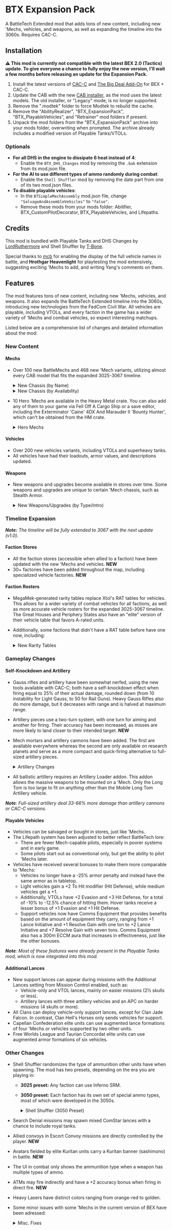 # BTX Expansion Pack

A BattleTech Extended mod that adds tons of new content, including new 'Mechs, vehicles, and weapons, as well as expanding the timeline into the 3060s. Requires CAC-C.

## Installation

**⚠ This mod is currently not compatible with the latest BEX 2.0 (Tactics) update. To give everyone a chance to fully enjoy the new version, I'll wait a few months before releasing an update for the Expansion Pack.**

1. Install the latest versions of [CAC-C](https://github.com/mcb5637/BTX_CAC_Compatibility/releases/latest) and [The Big Deal Add-On](https://discourse.modsinexile.com/t/the-big-deal-add-on-for-battletech-extended-3025-3061/631) for BEX + CAC-C.
2. Update the CAB with the new [CAB installer](https://discourse.modsinexile.com/t/community-assets-bundle-cab/115), as the mod uses the latest models. The old installer, or "Legacy" mode, is no longer supported.
5. Remove the ".modtek" folder to force Modtek to rebuild the cache.
6. Remove the "AbilityRealizer", "BTX_ExpansionPack", "BTX_PlayableVehicles", and "Retrainer" mod folders if present.
7. Unpack the mod folders from the "BTX_ExpansionPack" archive into your mods folder, overwriting when prompted. The archive already includes a modified version of Playable Tanks/VTOLs.

### Optionals
- **For all DHS in the engine to dissipate 6 heat instead of 4**:
  - Enable the `BTX_DHS_Changes` mod by removing the `.bak` extension from its mod.json file.
- **For the AI to use different types of ammo randomly during combat**:
  - Enable the `Shell Shuffler` mod by removing the date part from one of its two mod.json files.
- **To disable playable vehicles**:
  - In the `BTSimpleMechAssembly` mod.json file, change `"SalvageAndAssembleVehicles"` to `"false"`.
  - Remove these mods from your mods folder: Abilifier, BTX_CustomPilotDecorator, BTX_PlayableVehicles, and Lifepaths.

## Credits

This mod is bundled with Playable Tanks and DHS Changes by [LordRuthermore](https://github.com/lordruthermore) and Shell Shuffler by [T-Bone](https://github.com/ajkroeg).

Special thanks to [mcb](https://github.com/mcb5637) for enabling the display of the full vehicle names in battle, and **Hrothgar Heavenlight** for playtesting the mod extensively, suggesting exciting 'Mechs to add, and writing Yang's comments on them.

## Features

The mod features tons of new content, including new 'Mechs, vehicles, and weapons. It also expands the BattleTech Extended timeline into the 3060s, introducing new technologies from the FedCom Civil War. All vehicles are playable, including VTOLs, and every faction in the game has a wider variety of 'Mechs and combat vehicles, so expect interesting matchups.

Listed below are a comprehensive list of changes and detailed information about the mod:

### New Content

#### Mechs
- Over 100 new BattleMechs and 468 new 'Mech variants, utilizing almost every CAB model that fits the expanded 3025-3067 timeline.

	<details>
	  <summary>New Chassis (by Name)</summary>
	
	| Name                              | Class            | Mass     | Intro        | Faction Availability                                                                |
	| :-------------------------------- | :--------------: | :------: | :----------: | :---------------------------------------------------------------------------------- |
	| Akuma                             | Assault          | 90       | 3058         | Draconis Combine                                                                    |
	| Albatross                         | Assault          | 95       | 3053         | Free Worlds League, Word of Blake                                                   |
	| Anubis                            | Light            | 30       | 3063         | Capellan Confederation, Magistracy of Canopus, Taurian Concordat                    |
	| Arctic Fox                        | Light            | 30       | 3059         | Arc-Royal DC, Clan Wolf-In-exile                                                    |
	| Arctic Wolf                       | Medium           | 40       | 3059         | Clan Wolf-In-Exile                                                                  |
	| Argus                             | Heavy            | 60       | 3062         | Federated Suns                                                                      |
	| Assassin II                       | Medium           | 45       | 3060         | Federated Suns                                                                      |
	| Barghest                          | Heavy            | 70       | 3058         | Lyran Commonwealth                                                                  |
	| Battle Cobra                      | Medium           | 40       | 2873<br>3063 | Clan Snow Raven, Clan Steel Viper / Clans (3067+)<br>ComStar                        |
	| Battle Hawk                       | Light            | 30       | 3053         | Federated Suns, Lyran Commonwealth                                                  |
	| Bellerophon                       | Heavy            | 60       | 2442         | Free Worlds League                                                                  |
	| Bishamon                          | Medium           | 45       | 3060         | Draconis Combine, Free Worlds League                                                |
	| Black Heart                       | Heavy            | 70       | 3069         | Word of Blake (3060+)                                                               |
	| Black Watch                       | Assault          | 85       | 3061         | Successor States                                                                    |
	| Blitzkrieg                        | Medium           | 50       | 3061         | Lyran Commonwealth, Free Worlds League                                              |
	| Bombard                           | Medium           | 50       | 3054         | Lyran Commonwealth                                                                  |
	| Bowman                            | Heavy            | 70       | 2923         | Clan Diamond Shark, Clan Hell's Horses                                              |
	| Brigand                           | Light            | 25       | 3065         | Pirates                                                                             |
	| Buccaneer                         | Medium           | 55       | 3055         | Free Worlds League, Word of Blake                                                   |
	| Canis                             | Assault          | 80       | 3058         | Clan Jade Falcon (Harvest Trials)                                                   |
	| Champion LAM                      | Heavy            | 60       | 2699         | Word of Blake                                                                       |
	| Chimera                           | Medium           | 40       | 3063         | FedCom, Draconis Combine, Word of Blake                                             |
	| Cossack                           | Light            | 20       | 3060         | St. Ives Compact, ComStar                                                           |
	| Crosscut                          | Light            | 30       | 2650         | Pirates                                                                             |
	| Dervish IIC                       | Medium           | 55       | 3058         | Clans                                                                               |
	| Dig King /<br>Dig Lord            | Light<br>Heavy   | 35<br>65 | 2573<br>3057 | Pirates<br>FedCom                                                                   |
	| Dragoon                           | Heavy            | 70       | 2771         | ComStar                                                                             |
	| Fafnir                            | Assault          | 100      | 3063         | Lyran Commonwealth                                                                  |
	| Fire Falcon                       | Light            | 25       | 3052         | Clan Jade Falcon<br>Clan Hell's Horses, Clan Nova Cat (3062+)                       |
	| Fox                               | Medium           | 50       | 2824         | Clan Ghost Bear                                                                     |
	| Galahad (Glass Spider)            | Heavy            | 60       | 2834         | Clans                                                                               |
	| Ghost Crab [Japanese Crab]        | Heavy            | 75       | 3067         | Capellan Confederation (Non-Canon)                                                  |
	| Gladiator-B (Executioner-B)       | Assault          | 95       | 2873         | Clans                                                                               |
	| Grand Crusader                    | Assault          | 80       | 3053         | Word of Blake                                                                       |
	| Great Turtle                      | Assault          | 100      | 3067         | Lyran Commonwealth                                                                  |
	| Grizzly                           | Heavy            | 70       | 2947         | Clans                                                                               |
	| Gulon                             | Light            | 25       | 3000         | Outworlds Alliance                                                                  |
	| Gurkha                            | Light            | 35       | 3063         | Word of Blake                                                                       |
	| Hammer                            | Light            | 30       | 3053         | Free Worlds League, Word of Blake, Capellan Confederation                           |
	| Hellfire                          | Heavy            | 60       | 3058         | Clan Steel Viper                                                                    |
	| Hellhound II (Hellcat)            | Medium           | 50       | 3065         | Clan Jade Falcon                                                                    |
	| Hellspawn                         | Medium           | 45       | 3062         | Federated Suns                                                                      |
	| Hybrid Rifleman                   | Heavy            | 60       | 3025         | Unique (Heavy Metal Crate)                                                          |
	| Iron Cheetah                      | Assault          | 100      | 3054         | Clan Smoke Jaguar                                                                   |
	| Jackrabbit                        | Light            | 25       | 2765         | ComStar, Word of Blake                                                              |
	| JagerMech III                     | Heavy            | 65       | 3058         | Federated Suns                                                                      |
	| Jinggau                           | Heavy            | 65       | 3060         | Trinity Alliance (Capellan Confederation, Magistracy of Canopus, Taurian Concordat) |
	| Juggernaut                        | Assault          | 90       | 3053         | Lyran Commonwealth                                                                  |
	| Kabuto                            | Light            | 20       | 3059         | Draconis Combine                                                                    |
	| Kiso                              | Assault          | 100      | 2703         | Draconis Combine                                                                    |
	| Komodo                            | Medium           | 45       | 3053         | Draconis Combine, Free Rasalhague Republic                                          |
	| Lao Hu                            | Heavy            | 75       | 3062         | Capellan Confederation                                                              |
	| Lightray                          | Medium           | 55       | 3064         | Word of Blake                                                                       |
	| Lineholder                        | Medium           | 55       | 3058         | Inner Sphere                                                                        |
	| Lupus                             | Heavy            | 60       | 2857         | Clan Steel Viper                                                                    |
	| Mad Cat Mk II                     | Assault          | 90       | 3062         | Clan Diamond Shark, Clan Nova Cat<br>Clans (3067+)                                  |
	| Mantis                            | Light            | 30       | 3052         | Lyran Commonwealth (3061+)                                                          |
	| Marshal                           | Medium           | 55       | 3059         | Trinity Alliance                                                                    |
	| Matar                             | Superheavy       | 110      | 2775         | ComStar (3036+)                                                                     |
	| Men Shen                          | Medium           | 55       | 3060         | Capellan Confederation, Magistracy of Canopus                                       |
	| Mercury II /<br>Coyotl            | Medium           | 40       | 2823<br>2854 | Clan Diamond Shark<br>Clan Wolf (Harvest Trials)                                    |
	| Minsk                             | Heavy            | 70       | 2830         | Clan Ghost Bear                                                                     |
	| Naga                              | Assault          | 80       | 2869         | Clans                                                                               |
	| Nexus                             | Light            | 25       | 3054         | ComStar / Word of Blake                                                             |
	| Night Chanter (Crab Omni)         | Medium           | 45       | 2865         | Clan Jade Falcon, Clan Wolf (Harvest Trials)                                        |
	| Nightsky                          | Medium           | 50       | 3053         | FedCom                                                                              |
	| Osiris                            | Light            | 30       | 3063         | Federated Suns                                                                      |
	| Peregrine (Horned Owl)            | Light            | 35       | 2835         | Clans                                                                               |
	| Phantom                           | Medium           | 40       | 3052         | Clans                                                                               |
	| Phoenix Hawk IIC                  | Assault          | 80       | 2851         | Clans                                                                               |
	| Pouncer                           | Medium           | 40       | 3050         | Clan Wolf<br>Clan Nova Cat (3062+)                                                  |
	| Prometheus                        | Heavy            | 75       | 3053         | Federated Suns                                                                      |
	| Pulverizer                        | Assault          | 90       | 2823         | Clan Snow Raven                                                                     |
	| Raijin                            | Medium           | 50       | 3052         | ComStar / Word of Blake                                                             |
	| Rampage                           | Assault          | 85       | 2735         | Periphery States, ComStar / Word of Blake                                           |
	| Rattlesnake                       | Light            | 35       | 3042         | Federated Suns                                                                      |
	| Razorback                         | Light            | 30       | 3063         | FedCom                                                                              |
	| Rising Star /<br>Legacy           | Assault          | 80       | 2692<br>3064 | ComStar<br>Word of Blake                                                            |
	| Roughneck                         | Heavy            | 65       | 3050         | FedCom                                                                              |
	| Schwerer Gustav                   | Assault          | 100      | 3073         | Arc-Royal DC (3064+)                                                                |
	| Screamer LAM                      | Medium           | 55       | 2774         | Snord's Irregulars                                                                  |
	| Sentry                            | Medium           | 40       | 3056         | Federated Suns, Word of Blake                                                       |
	| Sha Yu                            | Medium           | 40       | 3063         | Capellan Confederation, Magistracy of Canopus                                       |
	| Shadow Hawk IIC                   | Medium           | 45       | 2831         | Clans                                                                               |
	| Sidewinder                        | Heavy            | 75       | 3047         | Clan Jade Falcon                                                                    |
	| Slagmaiden                        | Medium           | 55       | 3076         | Arc-Royal DC (3067+)                                                                |
	| Sling                             | Light            | 25       | 2766         | ComStar, Clan Smoke Jaguar                                                          |
	| Spartan                           | Assault          | 80       | 2764         | ComStar / Word of Blake                                                             |
	| Spirit Walker (Black Knight Omni) | Heavy            | 75       | 2866         | Clan Jade Falcon, Clan Wolf (Harvest Trials)                                        |
	| Stag / Stag II                    | Medium           | 45       | 2823         | Clans / Clan Wolf                                                                   |
	| Star Adder (Blood Asp)            | Assault          | 90       | 3060         | Clan Hell's Horses                                                                  |
	| Stiletto                          | Light            | 35       | 3061         | Federated Suns, Lyran Commonwealth                                                  |
	| Stiletto [StarDrive]              | Ultralight       | 15       | 2473         | Draconis Combine                                                                    |
	| Storm Giant /<br>Scylla           | Assault          | 100      | 2862<br>3062 | Clan Steel Viper<br>Clan Jade Falcon, Clan Snow Raven, Clan Steel Viper             |
	| Tempest                           | Heavy            | 65       | 3055         | Free Worlds League, Word of Blake                                                   |
	| Templar                           | Assault          | 85       | 3062         | Federated Suns                                                                      |
	| Thanatos                          | Heavy            | 75       | 3061         | FedCom                                                                              |
	| Thresher                          | Heavy            | 60       | 2849         | Clans                                                                               |
	| Titan                             | Assault          | 100      | 2765         | Federated Suns                                                                      |
	| Uziel                             | Medium           | 50       | 3063         | FedCom                                                                              |
	| Valiant                           | Light            | 30       | 3066         | Draconis Combine, Federated Suns, Lyran Commonwealth                                |
	| Vanquisher                        | Assault          | 100      | 3063         | Word of Blake                                                                       |
	| Verfolger                         | Heavy            | 65       | 3063         | Arc-Royal DC, Lyran Commonwealth                                                    |
	| Viper                             | Heavy            | 70       | 2832         | Free Worlds League                                                                  |
	| Volkh                             | Medium           | 45       | 3063         | Lyran Commonwealth                                                                  |
	| War Dog /<br>Masauwu              | Heavy            | 75       | 3052<br>2832 | Inner Sphere<br>Clan Jade Falcon, Clan Wolf (Harvest Trials)                        |                                                                        |
	| Warthog                           | Assault          | 95       | 3059         | Clans                                                                               |
	| Wight                             | Light            | 35       | 3068         | Draconis Combine, Free Worlds League, Lyran Commonwealth                            |
	| Woodsman /<br>Naga II             | Heavy<br>Assault | 75<br>80 | 2866         | Clan Wolf<br>Clans                                                                  |
	| Zeus-X                            | Assault          | 80       | 3054         | Federated Suns                                                                      |
	
	² Wolf's Dragoons and mercenaries have access to many of these 'Mechs.
	</details>

	<details>
	  <summary>New Chassis (by Availability)</summary>
	
	| Name                              | Class            | Mass     | Avail.       | Faction Availability                                                                |
	| :-------------------------------- | :--------------: | :------: | :----------: | :---------------------------------------------------------------------------------- |
	| Bellerophon                       | Heavy            | 60       | 3025         | Free Worlds League                                                                  |
	| Champion LAM                      | Heavy            | 60       | 3025         | Word of Blake                                                                       |
	| Crosscut                          | Light            | 30       | 3025         | Pirates                                                                             |
	| Dig King /<br>Dig Lord            | Light<br>Heavy   | 35<br>65 | 3025<br>3057 | Pirates<br>FedCom                                                                   |
	| Dragoon                           | Heavy            | 70       | 3025         | ComStar                                                                             |
	| Gulon                             | Light            | 25       | 3025         | Outworlds Alliance                                                                  |
	| Hybrid Rifleman                   | Heavy            | 60       | 3025         | Unique (Heavy Metal Crate)                                                          |
	| Jackrabbit                        | Light            | 25       | 3025         | ComStar, Word of Blake                                                              |
	| Kiso                              | Assault          | 100      | 3025         | Draconis Combine                                                                    |
	| Rampage                           | Assault          | 85       | 3025         | Periphery States, ComStar / Word of Blake                                           |
	| Rising Star /<br>Legacy           | Assault          | 80       | 3025<br>3064 | ComStar<br>Word of Blake                                                            |
	| Screamer LAM                      | Medium           | 55       | 3025         | Snord's Irregulars                                                                  |
	| Sling                             | Light            | 25       | 3025         | ComStar, Clan Smoke Jaguar                                                          |
	| Spartan                           | Assault          | 80       | 3025         | ComStar / Word of Blake                                                             |
	| Stiletto [StarDrive]              | Ultralight       | 15       | 3025         | Draconis Combine                                                                    |
	| Titan                             | Assault          | 100      | 3025         | Federated Suns                                                                      |
	| Viper                             | Heavy            | 70       | 3025         | Free Worlds League                                                                  |
	| Matar                             | Superheavy       | 110      | 3036         | ComStar (3036+)                                                                     |
	| Rattlesnake                       | Light            | 35       | 3042         | Federated Suns                                                                      |
	| Battle Cobra                      | Medium           | 40       | 3049<br>3063 | Clan Snow Raven, Clan Steel Viper / Clans (3067+)<br>ComStar                        |
	| Bowman                            | Heavy            | 70       | 3049         | Clan Diamond Shark, Clan Hell's Horses                                              |
	| Fox                               | Medium           | 50       | 3049         | Clan Ghost Bear                                                                     |
	| Galahad (Glass Spider)            | Heavy            | 60       | 3049         | Clans                                                                               |
	| Gladiator-B (Executioner-B)       | Assault          | 95       | 3049         | Clans                                                                               |
	| Grizzly                           | Heavy            | 70       | 3049         | Clans                                                                               |
	| Lupus                             | Heavy            | 60       | 3049         | Clan Steel Viper                                                                    |
	| Mercury II /<br>Coyotl            | Medium           | 40       | 3049<br>3058 | Clan Diamond Shark<br>Clan Wolf (Harvest Trials)                                    |
	| Naga                              | Assault          | 80       | 3049         | Clans                                                                               |
	| Peregrine (Horned Owl)            | Light            | 35       | 3049         | Clans                                                                               |
	| Phoenix Hawk IIC                  | Assault          | 80       | 3049         | Clans                                                                               |
	| Pulverizer                        | Assault          | 90       | 3049         | Clan Snow Raven                                                                     |
	| Shadow Hawk IIC                   | Medium           | 45       | 3049         | Clans                                                                               |
	| Sidewinder                        | Heavy            | 75       | 3049         | Clan Jade Falcon                                                                    |
	| Thresher                          | Heavy            | 60       | 3049         | Clans                                                                               |
	| Woodsman /<br>Naga II             | Heavy<br>Assault | 75<br>80 | 3049         | Clan Wolf<br>Clans                                                                  |
	| Pouncer                           | Medium           | 40       | 3050         | Clan Wolf<br>Clan Nova Cat (3062+)                                                  |
	| Roughneck                         | Heavy            | 65       | 3050         | FedCom                                                                              |
	| Storm Giant /<br>Scylla           | Assault          | 100      | 3051<br>3062 | Clan Steel Viper<br>Clan Jade Falcon, Clan Snow Raven, Clan Steel Viper             |
	| Fire Falcon                       | Light            | 25       | 3052         | Clan Jade Falcon<br>Clan Hell's Horses, Clan Nova Cat (3062+)                       |
	| Minsk                             | Heavy            | 70       | 3052         | Clan Ghost Bear                                                                     |
	| Phantom                           | Medium           | 40       | 3052         | Clans                                                                               |
	| Raijin                            | Medium           | 50       | 3052         | ComStar / Word of Blake                                                             |
	| Stag / Stag II                    | Medium           | 45       | 3052         | Clans / Clan Wolf                                                                   |
	| War Dog /<br>Masauwu              | Heavy            | 75       | 3052<br>3058 | Inner Sphere<br>Clan Jade Falcon, Clan Wolf (Harvest Trials)                        |   
	| Albatross                         | Assault          | 95       | 3053         | Free Worlds League, Word of Blake                                                   |
	| Battle Hawk                       | Light            | 30       | 3053         | Federated Suns, Lyran Commonwealth                                                  |
	| Grand Crusader                    | Assault          | 80       | 3053         | Word of Blake                                                                       |
	| Hammer                            | Light            | 30       | 3053         | Free Worlds League, Word of Blake, Capellan Confederation                           |
	| Juggernaut                        | Assault          | 90       | 3053         | Lyran Commonwealth                                                                  |
	| Komodo                            | Medium           | 45       | 3053         | Draconis Combine, Free Rasalhague Republic                                          |
	| Nightsky                          | Medium           | 50       | 3053         | FedCom                                                                              |
	| Prometheus                        | Heavy            | 75       | 3053         | Federated Suns                                                                      |
	| Bombard                           | Medium           | 50       | 3054         | Lyran Commonwealth                                                                  |
	| Iron Cheetah                      | Assault          | 100      | 3054         | Clan Smoke Jaguar                                                                   |
	| Nexus                             | Light            | 25       | 3054         | ComStar / Word of Blake                                                             |
	| Zeus-X                            | Assault          | 80       | 3054         | Federated Suns                                                                      |
	| Buccaneer                         | Medium           | 55       | 3055         | Free Worlds League, Word of Blake                                                   |
	| Tempest                           | Heavy            | 65       | 3055         | Free Worlds League, Word of Blake                                                   |
	| Sentry                            | Medium           | 40       | 3056         | Federated Suns, Word of Blake                                                       |
	| Akuma                             | Assault          | 90       | 3058         | Draconis Combine                                                                    |
	| Barghest                          | Heavy            | 70       | 3058         | Lyran Commonwealth                                                                  |
	| Canis                             | Assault          | 80       | 3058         | Clan Jade Falcon (Harvest Trials)                                                   |
	| Dervish IIC                       | Medium           | 55       | 3058         | Clans                                                                               |
	| Hellfire                          | Heavy            | 60       | 3058         | Clan Steel Viper                                                                    |
	| JagerMech III                     | Heavy            | 65       | 3058         | Federated Suns                                                                      |
	| Lineholder                        | Medium           | 55       | 3058         | Inner Sphere                                                                        |
	| Arctic Fox                        | Light            | 30       | 3059         | Arc-Royal DC, Clan Wolf-In-exile                                                    |
	| Arctic Wolf                       | Medium           | 40       | 3059         | Clan Wolf-In-Exile                                                                  |
	| Kabuto                            | Light            | 20       | 3059         | Draconis Combine                                                                    |
	| Marshal                           | Medium           | 55       | 3059         | Trinity Alliance                                                                    |
	| Night Chanter (Crab Omni)         | Medium           | 45       | 3059         | Clan Jade Falcon, Clan Wolf (Harvest Trials)                                        |
	| Spirit Walker (Black Knight Omni) | Heavy            | 75       | 3059         | Clan Jade Falcon, Clan Wolf (Harvest Trials)                                        |
	| Warthog                           | Assault          | 95       | 3059         | Clans                                                                               |
	| Assassin II                       | Medium           | 45       | 3060         | Federated Suns                                                                      |
	| Bishamon                          | Medium           | 45       | 3060         | Draconis Combine, Free Worlds League                                                |
	| Black Heart                       | Heavy            | 70       | 3060         | Word of Blake (3060+)                                                               |
	| Cossack                           | Light            | 20       | 3060         | St. Ives Compact, ComStar                                                           |
	| Jinggau                           | Heavy            | 65       | 3060         | Trinity Alliance (Capellan Confederation, Magistracy of Canopus, Taurian Concordat) |
	| Men Shen                          | Medium           | 55       | 3060         | Capellan Confederation, Magistracy of Canopus                                       |
	| Star Adder (Blood Asp)            | Assault          | 90       | 3060         | Clan Hell's Horses                                                                  |
	| Black Watch                       | Assault          | 85       | 3061         | Successor States                                                                    |
	| Blitzkrieg                        | Medium           | 50       | 3061         | Lyran Commonwealth, Free Worlds League                                              |
	| Mantis                            | Light            | 30       | 3061         | Lyran Commonwealth (3061+)                                                          |
	| Stiletto                          | Light            | 35       | 3061         | Federated Suns, Lyran Commonwealth                                                  |
	| Thanatos                          | Heavy            | 75       | 3061         | FedCom                                                                              |
	| Argus                             | Heavy            | 60       | 3062         | Federated Suns                                                                      |
	| Hellspawn                         | Medium           | 45       | 3062         | Federated Suns                                                                      |
	| Lao Hu                            | Heavy            | 75       | 3062         | Capellan Confederation                                                              |
	| Mad Cat Mk II                     | Assault          | 90       | 3062         | Clan Diamond Shark, Clan Nova Cat<br>Clans (3067+)                                  |
	| Templar                           | Assault          | 85       | 3062         | Federated Suns                                                                      |
	| Anubis                            | Light            | 30       | 3063         | Capellan Confederation, Magistracy of Canopus, Taurian Concordat                    |
	| Chimera                           | Medium           | 40       | 3063         | FedCom, Draconis Combine, Word of Blake                                             |
	| Fafnir                            | Assault          | 100      | 3063         | Lyran Commonwealth                                                                  |
	| Gurkha                            | Light            | 35       | 3063         | Word of Blake                                                                       |
	| Osiris                            | Light            | 30       | 3063         | Federated Suns                                                                      |
	| Razorback                         | Light            | 30       | 3063         | FedCom                                                                              |
	| Sha Yu                            | Medium           | 40       | 3063         | Capellan Confederation, Magistracy of Canopus                                       |
	| Uziel                             | Medium           | 50       | 3063         | FedCom                                                                              |
	| Vanquisher                        | Assault          | 100      | 3063         | Word of Blake                                                                       |
	| Verfolger                         | Heavy            | 65       | 3063         | Arc-Royal DC, Lyran Commonwealth                                                    |
	| Volkh                             | Medium           | 45       | 3063         | Lyran Commonwealth                                                                  |
	| Lightray                          | Medium           | 55       | 3064         | Word of Blake                                                                       |
	| Schwerer Gustav                   | Assault          | 100      | 3064         | Arc-Royal DC (3064+)                                                                |
	| Brigand                           | Light            | 25       | 3065         | Pirates                                                                             |
	| Hellhound II (Hellcat)            | Medium           | 50       | 3065         | Clan Jade Falcon                                                                    |
	| Valiant                           | Light            | 30       | 3066         | Draconis Combine, Federated Suns, Lyran Commonwealth                                |
	| Ghost Crab [Japanese Crab]        | Heavy            | 75       | 3067         | Capellan Confederation (Non-Canon)                                                  |
	| Great Turtle                      | Assault          | 100      | 3067         | Lyran Commonwealth                                                                  |
	| Slagmaiden                        | Medium           | 55       | 3067         | Arc-Royal DC (3067+)                                                                |
	| Wight                             | Light            | 35       | 3068         | Draconis Combine, Free Worlds League, Lyran Commonwealth                            |
	
	² Wolf's Dragoons and mercenaries have access to many of these 'Mechs.
	</details>

- 10 Hero 'Mechs are available in the Heavy Metal crate. You can also add any of them to your game via Fell Off A Cargo Ship or a save editor, including the Exterminator 'Caine' 4DX And Marauder II 'Bounty Hunter', which can't be obtained from the HM crate.

	<details>
	  <summary>Hero Mechs</summary>
	
	| Name                            | Model Code | Intro | Pilot                                 |
	| :------------------------------ | :--------: | :---: | :------------------------------------ |
	| Assassin 'Servitor'             | ASN-SRV    | 3066  | None (custom variant of the ASN-99)   |
	| BattleMaster 'Red Corsair'      | BLR-RC     | 3055  | Nekane 'Red Corsair' Hazen            |
	| Black Knight 'Red Reaper'       | BL-X-KNT   | 3069  | Reginald VanJaster                    |
	| Centurion 'Yen-Lo-Wang'         | CN9-YLW    | 3027  | Justin Xiang Allard                   |
	| Centurion 'Yen-Lo-Wang 2'       | CN9-YLW2   | 3051  | Kai Allard-Liao                       |
	| Charger 'Number Seven'          | CGR-N7     | 3025  | Terry Ford                            |
	| Exterminator 'Caine'            | EXT-4DX    | 2754  | Caine Barclay                         |
	| Hatamoto-Chi 'Shin'             | HTM-S      | 3060  | Shin Yodama (?)                       |
	| Marauder II 'Bounty Hunter'     | MAD-BHIII  | 3064  | Vic Travers                           |
	| Hybrid Rifleman 'Sneede'        | RFL-SND    | 3025  | Samual 'Shorty' Sneede                |
	| Mackie 'Kill Roy's Little Buddy | MSK-9HKR   | 2750  | None (mascot of the Martial Olympiad) |
	| Schwerer Gustav 'Jäger'         | SJ-1X      | 3073  | None (unofficial custom variant)      |
	| Vulture (Mad Dog) 'Fury'        | VUL-FURY   | 3059  | Katherine Furey (non-canon variant)   |
	</details>

#### Vehicles
- Over 200 new vehicles variants, including VTOLs and superheavy tanks.
- All vehicles have had their loadouts, armor values, and descriptions updated.

#### Weapons
- New weapons and upgrades become available in stores over time. Some weapons and upgrades are unique to certain 'Mech chassis, such as Stealth Armor.

	<details>
	  <summary>New Weapons/Upgrades (by Type/Intro)</summary>
	
	| Name                              |   Type    | Intro | Factions                  |
	| :-------------------------------- | :-------: | :---: | :------------------------ |
	| Light/Medium/Heavy Rifle          | Ballistic |  PS   | *LosTech*                 |
	| Mech Mortars                      | Ballistic |  PS   | *LosTech*                 |
	| Thumper/Sniper/Long Tom Cannon    | Ballistic | 3012  | *Research*                |
	| Hyper-Velocity AC (HVAC)          | Ballistic | 3059  | Liao                      |
	| Rotary AC (RAC)                   | Ballistic | 3060  | Davion                    |
	| Light AC (LAC)                    | Ballistic | 3062  | Davion                    |
	| Improved Heavy Gauss Rifle (iHGR) | Ballistic | 3065  | Steiner                   |
	|  ----                             |           |       |                           |
	| Rail Gun                          |  Energy   | 3051  | Marik                     |
	| PPC-X                             |  Energy   | 3058  | *Solaris*<br>Liao (3067+) |
	| Plasma Rifle                      |  Energy   | 3061  | Liao                      |
	| Heavy PPC                         |  Energy   | 3062  | Kurita                    |
	| Light PPC                         |  Energy   | 3064  | Kurita                    |
	| Bombast Laser                     |  Energy   | 3064  | Steiner                   |
	|  ----                             |           |       |                           |
	| Bomb Bay²                         |  Missile  | 2680  | *Mining*                  |
	| Arrow IV                          |  Missile  | 3044  | Liao<br>All (3049+)       |
	| Thunderbolt                       |  Missile  | 3052  | Davion<br>Steiner (3052+) |
	| Extended LRM (ELRM)               |  Missile  | 3054  | Steiner<br>Davion (3054+) |
	| Enhanced LRM (NLRM)               |  Missile  | 3058  | Davion                    |
	|  ----                             |           |       |                           |
	| Fluid Gun                         |  Support  |  PS   | *Chemical*                |
	| Magshot                           |  Support  | 3059  | Steiner                   |
	| Heavy Flamer                      |  Support  | 3063  | Steiner                   |
	| Heavy Machine Gun                 |  Support  | 3063  | Calderon                  |
	| Light Machine Gun                 |  Support  | 3064  | Liao                      |
	|  ----                             |           |       |                           |
	| Airburst Mortar                   |   Ammo    | 3043  | All                       |
	| Shaped Charge Mortar              |   Ammo    | 3043  | All                       |
	| Swarm Missile                     |   Ammo    | 3049  | Davion<br>All (3058+)     |
	| Swarm-I Missile                   |   Ammo    | 3052  | Marik                     |
	| Inferno-IV Missile                |   Ammo    | 3053  | Liao                      |
	| Thunder-Inferno Missile           |   Ammo    | 3054  | Liao                      |
	| Armor-Piercing Ammo               |   Ammo    | 3055  | Davion<br>Steiner (3055+) |
	| Precision Ammo                    |   Ammo    | 3058  | Davion                    |
	|  ----                             |           |       |                           |
	| Laser Insulator                   |   Addon   | 2575  | *Electronics*             |
	| Targeting Computer                |   Addon   | 3052  | *Research*                |
	| Bloodhound Active Probe           |   Addon   | 3058  | *Black Market*            |
	| Laser Anti-Missile System         |   Addon   | 3059  | *Research*                |
	| Blue Shield Particle Field Damper |   Addon   | 3061  | *Research*                |
	| Apollo MRM FCS                    |   Addon   | 3065  | *Research*                |
	| Small/Medium/Large Shield         |   Addon   | 3065  | *Research*                |
	
	² with High-Explosive, Laser-Guided, Cluster, and Inferno Bombs.
	</details>

### Timeline Expansion
 _**Note:** The timeline will be fully extended to 3067 with the next update (v1.0)._

#### Faction Stores
- All the faction stores (accessible when allied to a faction) have been updated with the new 'Mechs and vehicles. **NEW**
- 30+ factories have been added throughout the map, including specialized vehicle factories. **NEW**

#### Faction Rosters
- MegaMek-generated rarity tables replace Xtol's RAT tables for vehicles. This allows for a wider variety of combat vehicles for all factions, as well as more accurate vehicle rosters for the expanded 3025-3067 timeline. The Great Houses and Periphery States also have an "elite" version of their vehicle table that favors A-rated units.
- Additionally, some factions that didn't have a RAT table before have one now, including:

	<details>
	  <summary>New Rarity Tables</summary>
	
	| Faction/Unit                         |       Years Active        | Unit Rating                             |
	| :----------------------------------- | :-----------------------: | :-------------------------------------- |
	| Arc-Royal Defense Cordon             |        3058-3067          | C/Regulars                              |
	| Chaos March                          |        3057-3073          | F/Locals                                |
	| Clan Wolf-in-Exile                   |        3057-3151          | B/Front Lines                           |
	| Duchy of Andurien                    | 3030-3040<br>3079-Present | C/Regulars                              |
	| New Colony Region /<br>Fronc Reaches | 3060-3066<br>3067-Present | C/Regulars                              |
	|  ----                                |                           |                                         |
	| Eridani Light Horse                  |        2702-Present       | B/Veterans                              |
	| Gray Death Legion                    |        3024-3065          | A/Elites                                |
	| Kell Hounds                          |        3010-Present       | B/Veterans<br>A/Elites (3040+)          |
	| Northwind Highlanders                |        ????-3081          | B/Veterans<br>A/Elites (3059+)          |
	| Other Mercenaries                    |           n/a             | C/Regulars<br>F/Locals (Periphery)      |
	| Pirates                              |           n/a             | F/Locals                                |
	| Security Forces²                     |           n/a             | F-/Locals                               |
	| Wolf's Dragoons                      |        3005-Present       | A/Elites                                |
	
	𓅪 The Outworlds Alliance have access to Snow Raven garrison units after 3061.<br>
	² Locals sometimes use security forces instead of their own units.
	</details>

### Gameplay Changes

#### Self-Knockdown and Artillery
- Gauss rifles and artillery have been somewhat nerfed, using the new tools available with CAC-C; both have a self-knockdown effect when firing equal to 25% of their actual damage, rounded down (from 10 instability for Light Gauss, to 50 for Rail Guns). Heavy Gauss Rifles also do more damage, but it decreases with range and is halved at maximum range.

- Artillery pieces use a two-turn system, with one turn for aiming and another for firing. Their accuracy has been increased, as misses are more likely to land closer to their intended target. **NEW**

- Mech mortars and artillery cannons have been added. The first are available everywhere whereas the second are only available on research planets and serve as a more compact and quick-firing alternative to full-sized artillery pieces.

	<details>
	  <summary>Artillery Changes</summary>
	
	| Name            | Damage | AoE Damage | Min. Range | Opt. Range | Max. Range |
	| --------------- | -----: | ---------: | ---------: | ---------: | ---------: |
	| Mortar/1        |     15 |          5 |        180 |        420 |        630 |
	| Thumper Cannon  |     40 |         75 |         90 |        270 |        540 |
	| Sniper Cannon   |     60 |        100 |         60 |        240 |        480 |
	| Long Tom Cannon |     80 |        150 |        120 |        390 |        780 |
	| Arrow IV        |     60 |        120 |        240 |        780 |       1560 |
	| ----            |        |            |            |            |            |
	| Standard LRM²   |      4 |          0 |        180 |        420 |        630 |
	| Extended LRM    |      5 |          0 |        325 |        760 |       1140 |
	
	² Ignores cover and acts like artillery with Swarm Ammo.
	</details>

- All ballistic artillery requires an Artillery Loader addon. This addon allows the massive weapons to be mounted on a 'Mech. Only the Long Tom is too large to fit on anything other than the Mobile Long Tom Artillery vehicle.

_**Note**: Full-sized artillery deal 33-66% more damage than artillery cannons or CAC-C versions._

#### Playable Vehicles
- Vehicles can be salvaged or bought in stores, just like 'Mechs.
- The Lifepath system has been adjusted to better reflect BattleTech lore:
  - There are fewer Mech-capable pilots, especially in poorer systems and in early game.
  - Some pilots start out as conventional only, but get the ability to pilot 'Mechs later. 
- Vehicles have received several bonuses to make them more comparable to 'Mechs:
  - Vehicles no longer have a -25% armor penalty and instead have the same armor as in tabletop.
  - Light vehicles gain a +2 To Hit modifier (Hit Defense), while medium vehicles get a +1.
  - Additionally, VTOLs have +2 Evasion and +3 Hit Defense, for a total of -10% to -12.5% chance of hitting them. Hover tanks receive a lesser bonus of +1 Evasion and +1 Hit Defense.
  - Support vehicles now have Comms Equipment that provides benefits based on the amount of equipment they carry, ranging from +1 Lance Initiative and +1 Resolve Gain with one ton to +2 Lance Initiative and +7 Resolve Gain with seven tons. Comms Equipment also has a 300m ECCM aura that increases in effectiveness, just like the other bonuses.

_**Note**: Most of these features were already present in the Playable Tanks mod, which is now integrated into this mod._

#### Additional Lances
- New support lances can appear during missions with the Additional Lances setting from Mission Control enabled, such as:
  - Vehicle-only and VTOL lances, mainly on easier missions (2½ skulls or less).
  - Artillery lances with three artillery vehicles and an APC on harder missions (4 skulls or more).
- All Clans can deploy vehicle-only support lances, except for Clan Jade Falcon. In contrast, Clan Hell's Horses only sends vehicles for support.
- Capellan Confederation elite units can use augmented lance formations of four 'Mechs or vehicles supported by two other units.
- Free Worlds League and Taurian Concordat elite units can use augmented armor formations of six vehicles.

### Other Changes
- Shell Shuffler randomizes the type of ammunition other units have when spawning. The mod has two presets, depending on the era you are playing in:
  - **3025 preset:** Any faction can use Inferno SRM.
  - **3050 preset:** Each faction has its own set of special ammo types, most of which were developed in the 3050s.

	<details>
	  <summary>Shell Shuffler (3050 Preset)</summary>
	
	| Faction                 | Ammo Types                                          |
	| :---------------------- | :-------------------------------------------------- |
	| Davion                  | Armor-Piercing & Precision rounds, plus Swarm LRM   |
	| Kurita                  | Dead-Fire SRM and LRM, plus Explosive Narc pods     |
	| Liao                    | Inferno SRM, LRM and Arrow IV                       |
	| Marik                   | Improved Swarm LRM (Swarm-I LRM)                    |
	| Steiner                 | Armor-Piercing rounds and Swarm LRM                 |
	| ----                    |                                                     |
	| Clans                   | Extended-Range & High-Explosive ATM, plus Swarm LRM |
	| ComStar                 | Swarm LRM                                           |
	| Word of Blake           | Swarm-I LRM, Explosive and Haywire iNarc pods       |
	| Elite Mercenaries       | Any type                                            |
	| Pirates  Other Mercs    | Inferno SRM                                         | 
	</details>

- Search Denial missions may spawn mixed ComStar lances with a chance to include royal tanks.
- Allied convoys in Escort Convoy missions are directly controlled by the player. **NEW**
- Avatars fielded by elite Kuritan units carry a Kuritan banner (sashimono) in battle. **NEW**
- The UI in combat only shows the ammunition type when a weapon has multiple types of ammo.
- ATMs may fire indirectly and have a +2 accuracy bonus when firing in direct fire. **NEW**
- Heavy Lasers have distinct colors ranging from orange-red to golden.
- Some minor issues with some 'Mechs in the current version of BEX have been adressed:

	<details>
	  <summary>Misc. Fixes</summary>
	
	| Name                      | Changes                                                                                |
	| :------------------------ | :------------------------------------------------------------------------------------- |
	| Annihilator               | Reduced movement to 3/5 hexes (from 4/7)                                               |
	| Atlas II AS7-D-HT         | Changed armor placement and moved one DHS to the engine                                |
	| Catapult CPLT-K5          | Added missing DHS in the engine                                                        |
	| Champion CHP-1N2          | Added missing ferro-fibrous armor                                                      |
	| Crab 27b "Royal Crab"     | Fixed melee damage (65 dmg. like other Crabs)                                          |
	| Cyclops 11-series         | Added extra hardpoints (different from the 10-series)                                  |
	| Firestarter FS9-OF        | Added Large Engine quirk                                                               |
	| Flea FLE-14               | Fixed max armor values for an ultralight                                               |
	| Garm                      | Reduced overall size to better match tonnage                                           |
	| Grand Dragon DRG-1G       | Fixed energy hadpoints placement                                                       |
	| Hatamoto 27T & 27V        | Added missing CASE on side torsos                                                      |
	| Hermes II                 | Reduced overall size to better match tonnage                                           |
	| Hornet HNT-161            | Fixed armor placement                                                                  |
	| Kodiak 5                  | Added missing DHS in the engine                                                        |
	| Loader King LDK-5C        | Added more armor and missing Cargo Bay                                                 |
	| Locust LCT-3S             | Fixed available tonnage                                                                |
	| Ost Mechs                 | Added cross assembly between Ostroc and Ostsol                                         |
	| Piranha 1                 | Changed to single heat sinks                                                           |
	| Shadow Hawk               | Added Rugged quirk                                                                     |
	| Shadow Hawk SHD-3H        | Changed loadout to the official one                                                    |
	| Thunder THR-1L            | Added missing DHS in the engine                                                        |
	| Trebuchet TBT-3C          | Added Large Engine quirk                                                               |
	| UrbanMech                 | Reduced movement to 3/5 hexes (from 4/7)<br>Changed model to support more weapon types |
	</details>

